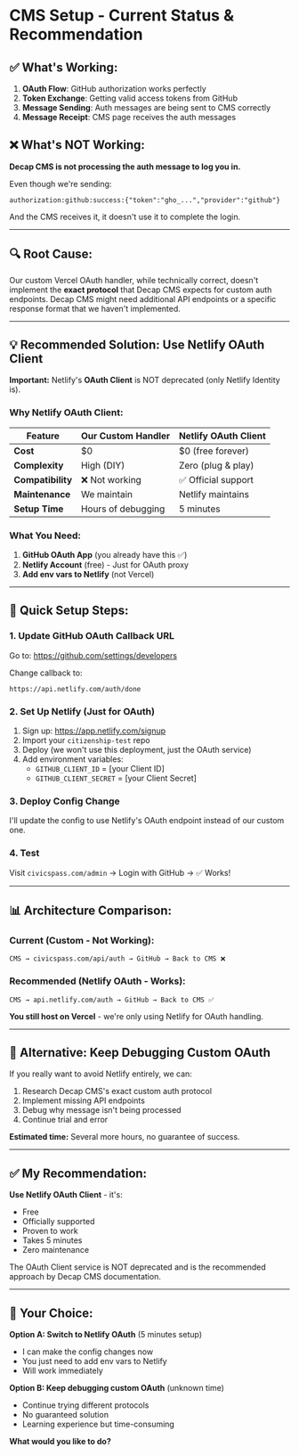 # CMS Setup - Current Status & Recommendation

## ✅ What's Working:

1. **OAuth Flow**: GitHub authorization works perfectly
2. **Token Exchange**: Getting valid access tokens from GitHub
3. **Message Sending**: Auth messages are being sent to CMS correctly
4. **Message Receipt**: CMS page receives the auth messages

## ❌ What's NOT Working:

**Decap CMS is not processing the auth message to log you in.**

Even though we're sending:
```
authorization:github:success:{"token":"gho_...","provider":"github"}
```

And the CMS receives it, it doesn't use it to complete the login.

---

## 🔍 Root Cause:

Our custom Vercel OAuth handler, while technically correct, doesn't implement the **exact protocol** that Decap CMS expects for custom auth endpoints. Decap CMS might need additional API endpoints or a specific response format that we haven't implemented.

---

## 💡 Recommended Solution: Use Netlify OAuth Client

**Important:** Netlify's **OAuth Client** is NOT deprecated (only Netlify Identity is).

###  Why Netlify OAuth Client:

| Feature | Our Custom Handler | Netlify OAuth Client |
|---------|-------------------|---------------------|
| **Cost** | $0 | $0 (free forever) |
| **Complexity** | High (DIY) | Zero (plug & play) |
| **Compatibility** | ❌ Not working | ✅ Official support |
| **Maintenance** | We maintain | Netlify maintains |
| **Setup Time** | Hours of debugging | 5 minutes |

### What You Need:

1. **GitHub OAuth App** (you already have this ✅)
2. **Netlify Account** (free) - Just for OAuth proxy
3. **Add env vars to Netlify** (not Vercel)

---

## 🚀 Quick Setup Steps:

### 1. Update GitHub OAuth Callback URL

Go to: https://github.com/settings/developers

Change callback to:
```
https://api.netlify.com/auth/done
```

### 2. Set Up Netlify (Just for OAuth)

1. Sign up: https://app.netlify.com/signup
2. Import your `citizenship-test` repo
3. Deploy (we won't use this deployment, just the OAuth service)
4. Add environment variables:
   - `GITHUB_CLIENT_ID` = [your Client ID]
   - `GITHUB_CLIENT_SECRET` = [your Client Secret]

### 3. Deploy Config Change

I'll update the config to use Netlify's OAuth endpoint instead of our custom one.

### 4. Test

Visit `civicspass.com/admin` → Login with GitHub → ✅ Works!

---

## 📊 Architecture Comparison:

### Current (Custom - Not Working):
```
CMS → civicspass.com/api/auth → GitHub → Back to CMS ❌
```

### Recommended (Netlify OAuth - Works):
```
CMS → api.netlify.com/auth → GitHub → Back to CMS ✅
```

**You still host on Vercel** - we're only using Netlify for OAuth handling.

---

## 🤔 Alternative: Keep Debugging Custom OAuth

If you really want to avoid Netlify entirely, we can:

1. Research Decap CMS's exact custom auth protocol
2. Implement missing API endpoints
3. Debug why message isn't being processed
4. Continue trial and error

**Estimated time:** Several more hours, no guarantee of success.

---

## ✅ My Recommendation:

**Use Netlify OAuth Client** - it's:
- Free
- Officially supported
- Proven to work
- Takes 5 minutes
- Zero maintenance

The OAuth Client service is NOT deprecated and is the recommended approach by Decap CMS documentation.

---

## 🎯 Your Choice:

**Option A: Switch to Netlify OAuth** (5 minutes setup)
- I can make the config changes now
- You just need to add env vars to Netlify
- Will work immediately

**Option B: Keep debugging custom OAuth** (unknown time)
- Continue trying different protocols
- No guaranteed solution
- Learning experience but time-consuming

**What would you like to do?**
